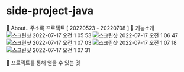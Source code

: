 # side-project-java

📌 About.. 주소록 프로젝트 [ 20220523 - 20220708 ]
📝 기능소개
![스크린샷 2022-07-17 오전 1 05 53](https://user-images.githubusercontent.com/104056828/179362763-4b69ea9a-f8bb-4900-a90b-d924aa1aa99e.png)
![스크린샷 2022-07-17 오전 1 06 47](https://user-images.githubusercontent.com/104056828/179362792-23204c99-ad6a-4ef6-a99f-87e634b2e855.png)
![스크린샷 2022-07-17 오전 1 07 03](https://user-images.githubusercontent.com/104056828/179362798-b6b1ea95-804f-44dc-903e-e1a3fbf910be.png)
![스크린샷 2022-07-17 오전 1 07 18](https://user-images.githubusercontent.com/104056828/179362808-62f4ca5f-a93a-4434-b646-7146faeb322f.png)
![스크린샷 2022-07-17 오전 1 07 31](https://user-images.githubusercontent.com/104056828/179362822-8fa1df7f-fd13-4104-bce8-a48638684bd1.png)

📌 프로젝트를 통해 얻을 수 있는 것 


